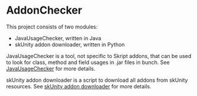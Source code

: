 # AddonChecker

This project consists of two modules:
- JavaUsageChecker, written in Java
- skUnity addon downloader, written in Python

JavaUsageChecker is a tool, not specific to Skript addons, that can be used to look for class, method and field 
usages in .jar files in bunch. See [JavaUsageChecker](https://github.com/SkriptLang/AddonChecker/blob/master/JavaUsageChecker/README.md) for more details.

skUnity addon downloader is a script to download all addons from skUnity resources.
See [skUnity addon downloader](https://github.com/SkriptLang/AddonChecker/blob/master/skUnity%20addon%20downloader/README.md) for more details.